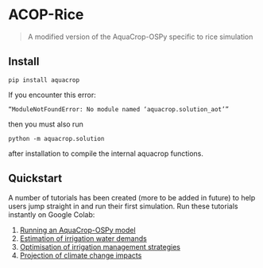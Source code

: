 # ACOP-Rice
> A modified version of the AquaCrop-OSPy specific to rice simulation



## Install

`pip install aquacrop`

If you encounter this error:

`“ModuleNotFoundError: No module named ‘aquacrop.solution_aot’”`

then you must also run 

`python -m aquacrop.solution` 

after installation to compile the internal aquacrop functions.

## Quickstart

A number of tutorials has been created (more to be added in future) to help users jump straight in and run their first simulation. Run these tutorials instantly on Google Colab:


1.   <a href=https://colab.research.google.com/github/aquacropos/aquacrop/blob/master/docs/notebooks/AquaCrop_OSPy_Notebook_1.ipynb>Running an AquaCrop-OSPy model</a>
2.   <a href=https://colab.research.google.com/github/aquacropos/aquacrop/blob/master/docs/notebooks/AquaCrop_OSPy_Notebook_2.ipynb>Estimation of irrigation water demands</a>
3.   <a href=https://colab.research.google.com/github/aquacropos/aquacrop/blob/master/docs/notebooks/AquaCrop_OSPy_Notebook_3.ipynb>Optimisation of irrigation management strategies</a>
4.  <a href=https://colab.research.google.com/github/aquacropos/aquacrop/blob/master/docs/notebooks/AquaCrop_OSPy_Notebook_4.ipynb>Projection of climate change impacts</a>

